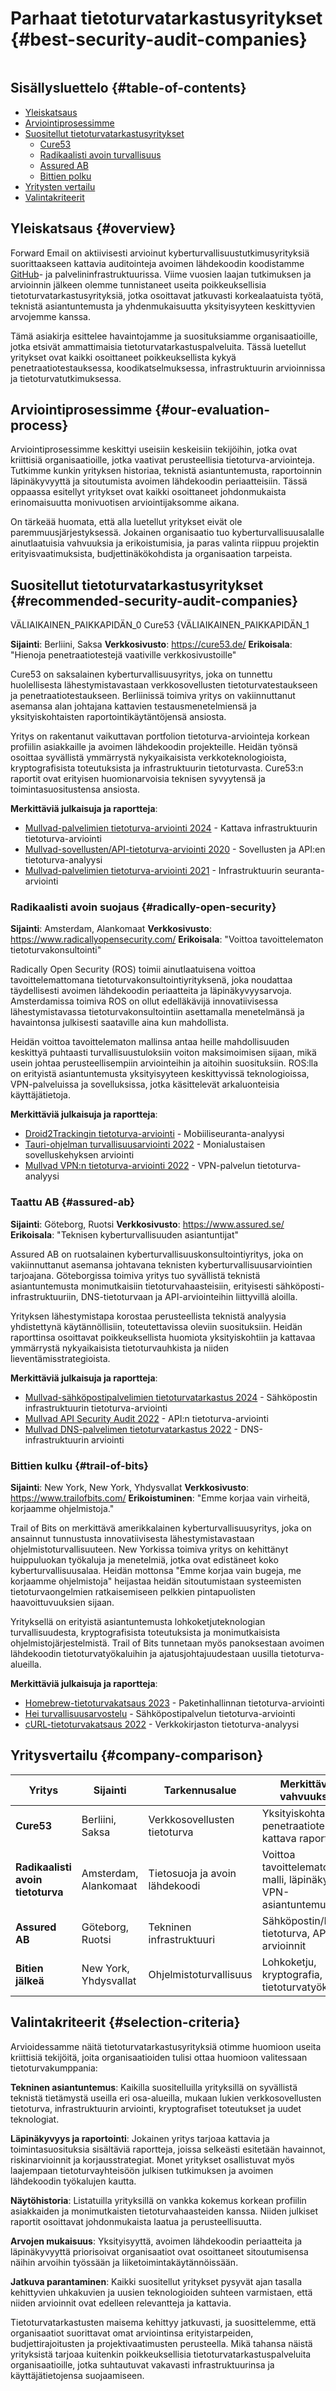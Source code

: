 # Parhaat tietoturvatarkastusyritykset {#best-security-audit-companies}

<img loading="lazy" src="/img/articles/security-audit.webp" alt="" class="rounded-lg" />

## Sisällysluettelo {#table-of-contents}

* [Yleiskatsaus](#overview)
* [Arviointiprosessimme](#our-evaluation-process)
* [Suositellut tietoturvatarkastusyritykset](#recommended-security-audit-companies)
  * [Cure53](#cure53)
  * [Radikaalisti avoin turvallisuus](#radically-open-security)
  * [Assured AB](#assured-ab)
  * [Bittien polku](#trail-of-bits)
* [Yritysten vertailu](#company-comparison)
* [Valintakriteerit](#selection-criteria)

## Yleiskatsaus {#overview}

Forward Email on aktiivisesti arvioinut kyberturvallisuustutkimusyrityksiä suorittaakseen kattavia auditointeja avoimen lähdekoodin koodistamme [GitHub](https://github.com/forwardemail)- ja palvelininfrastruktuurissa. Viime vuosien laajan tutkimuksen ja arvioinnin jälkeen olemme tunnistaneet useita poikkeuksellisia tietoturvatarkastusyrityksiä, jotka osoittavat jatkuvasti korkealaatuista työtä, teknistä asiantuntemusta ja yhdenmukaisuutta yksityisyyteen keskittyvien arvojemme kanssa.

Tämä asiakirja esittelee havaintojamme ja suosituksiamme organisaatioille, jotka etsivät ammattimaisia tietoturvatarkastuspalveluita. Tässä luetellut yritykset ovat kaikki osoittaneet poikkeuksellista kykyä penetraatiotestauksessa, koodikatselmuksessa, infrastruktuurin arvioinnissa ja tietoturvatutkimuksessa.

## Arviointiprosessimme {#our-evaluation-process}

Arviointiprosessimme keskittyi useisiin keskeisiin tekijöihin, jotka ovat kriittisiä organisaatioille, jotka vaativat perusteellisia tietoturva-arviointeja. Tutkimme kunkin yrityksen historiaa, teknistä asiantuntemusta, raportoinnin läpinäkyvyyttä ja sitoutumista avoimen lähdekoodin periaatteisiin. Tässä oppaassa esitellyt yritykset ovat kaikki osoittaneet johdonmukaista erinomaisuutta monivuotisen arviointijaksomme aikana.

On tärkeää huomata, että alla luetellut yritykset eivät ole paremmuusjärjestyksessä. Jokainen organisaatio tuo kyberturvallisuusalalle ainutlaatuisia vahvuuksia ja erikoistumisia, ja paras valinta riippuu projektin erityisvaatimuksista, budjettinäkökohdista ja organisaation tarpeista.

## Suositellut tietoturvatarkastusyritykset {#recommended-security-audit-companies}

VÄLIAIKAINEN_PAIKKAPIDÄN_0 Cure53 {VÄLIAIKAINEN_PAIKKAPIDÄN_1

**Sijainti**: Berliini, Saksa
**Verkkosivusto**: <https://cure53.de/>
**Erikoisala**: "Hienoja penetraatiotestejä vaativille verkkosivustoille"

Cure53 on saksalainen kyberturvallisuusyritys, joka on tunnettu huolellisesta lähestymistavastaan verkkosovellusten tietoturvatestaukseen ja penetraatiotestaukseen. Berliinissä toimiva yritys on vakiinnuttanut asemansa alan johtajana kattavien testausmenetelmiensä ja yksityiskohtaisten raportointikäytäntöjensä ansiosta.

Yritys on rakentanut vaikuttavan portfolion tietoturva-arviointeja korkean profiilin asiakkaille ja avoimen lähdekoodin projekteille. Heidän työnsä osoittaa syvällistä ymmärrystä nykyaikaisista verkkoteknologioista, kryptografisista toteutuksista ja infrastruktuurin tietoturvasta. Cure53:n raportit ovat erityisen huomionarvoisia teknisen syvyytensä ja toimintasuositustensa ansiosta.

**Merkittäviä julkaisuja ja raportteja**:

* [Mullvad-palvelimien tietoturva-arviointi 2024](https://cure53.de/pentest-report_mullvad\_2024\_v1.pdf) - Kattava infrastruktuurin tietoturva-arviointi
* [Mullvad-sovellusten/API-tietoturva-arviointi 2020](https://cure53.de/pentest-report_mullvad\_2020\_v2.pdf) - Sovellusten ja API:en tietoturva-analyysi
* [Mullvad-palvelimien tietoturva-arviointi 2021](https://cure53.de/pentest-report_mullvad\_2021\_v1.pdf) - Infrastruktuurin seuranta-arviointi

### Radikaalisti avoin suojaus {#radically-open-security}

**Sijainti**: Amsterdam, Alankomaat
**Verkkosivusto**: <https://www.radicallyopensecurity.com/>
**Erikoisala**: "Voittoa tavoittelematon tietoturvakonsultointi"

Radically Open Security (ROS) toimii ainutlaatuisena voittoa tavoittelemattomana tietoturvakonsultointiyrityksenä, joka noudattaa täydellisesti avoimen lähdekoodin periaatteita ja läpinäkyvyysarvoja. Amsterdamissa toimiva ROS on ollut edelläkävijä innovatiivisessa lähestymistavassa tietoturvakonsultointiin asettamalla menetelmänsä ja havaintonsa julkisesti saataville aina kun mahdollista.

Heidän voittoa tavoittelematon mallinsa antaa heille mahdollisuuden keskittyä puhtaasti turvallisuustuloksiin voiton maksimoimisen sijaan, mikä usein johtaa perusteellisempiin arviointeihin ja aitoihin suosituksiin. ROS:lla on erityistä asiantuntemusta yksityisyyteen keskittyvissä teknologioissa, VPN-palveluissa ja sovelluksissa, jotka käsittelevät arkaluonteisia käyttäjätietoja.

**Merkittäviä julkaisuja ja raportteja**:

* [Droid2Trackingin tietoturva-arviointi](https://github.com/radicallyopensecurity/ros-website/blob/main/ros-public-reports/ROS%20-%20OnNet%20-%20OF-Droid2Tracking%20the%20Trackers%20-%202022.pdf) - Mobiiliseuranta-analyysi
* [Tauri-ohjelman turvallisuusarviointi 2022](https://github.com/radicallyopensecurity/ros-website/blob/main/ros-public-reports/ROS%20-%20The%20Tauri%20Programme%20-2022.pdf) - Monialustaisen sovelluskehyksen arviointi
* [Mullvad VPN:n tietoturva-arviointi 2022](https://github.com/radicallyopensecurity/ros-website/blob/main/ros-public-reports/ROS%20-%20Mullvad%20VPN%202022.pdf) - VPN-palvelun tietoturva-analyysi

### Taattu AB {#assured-ab}

**Sijainti**: Göteborg, Ruotsi
**Verkkosivusto**: <https://www.assured.se/>
**Erikoisala**: "Teknisen kyberturvallisuuden asiantuntijat"

Assured AB on ruotsalainen kyberturvallisuuskonsultointiyritys, joka on vakiinnuttanut asemansa johtavana teknisten kyberturvallisuusarviointien tarjoajana. Göteborgissa toimiva yritys tuo syvällistä teknistä asiantuntemusta monimutkaisiin tietoturvahaasteisiin, erityisesti sähköposti-infrastruktuuriin, DNS-tietoturvaan ja API-arviointeihin liittyvillä aloilla.

Yrityksen lähestymistapa korostaa perusteellista teknistä analyysia yhdistettynä käytännöllisiin, toteutettavissa oleviin suosituksiin. Heidän raporttinsa osoittavat poikkeuksellista huomiota yksityiskohtiin ja kattavaa ymmärrystä nykyaikaisista tietoturvauhkista ja niiden lieventämisstrategioista.

**Merkittäviä julkaisuja ja raportteja**:

* [Mullvad-sähköpostipalvelimien tietoturvatarkastus 2024](https://www.assured.se/publications/Assured_Mullvad_email_server_audit\_2024.pdf) - Sähköpostin infrastruktuurin tietoturva-arviointi
* [Mullvad API Security Audit 2022](https://www.assured.se/publications/Assured_Mullvad_API_audit_report\_2022.pdf) - API:n tietoturva-arviointi
* [Mullvad DNS-palvelimen tietoturvatarkastus 2022](https://www.assured.se/publications/Assured_Mullvad_DNS_server_audit_report\_2022.pdf) - DNS-infrastruktuurin arviointi

### Bittien kulku {#trail-of-bits}

**Sijainti**: New York, New York, Yhdysvallat
**Verkkosivusto**: <https://www.trailofbits.com/>
**Erikoistuminen**: "Emme korjaa vain virheitä, korjaamme ohjelmistoja."

Trail of Bits on merkittävä amerikkalainen kyberturvallisuusyritys, joka on ansainnut tunnustusta innovatiivisesta lähestymistavastaan ohjelmistoturvallisuuteen. New Yorkissa toimiva yritys on kehittänyt huippuluokan työkaluja ja menetelmiä, jotka ovat edistäneet koko kyberturvallisuusalaa. Heidän mottonsa "Emme korjaa vain bugeja, me korjaamme ohjelmistoja" heijastaa heidän sitoutumistaan systeemisten tietoturvaongelmien ratkaisemiseen pelkkien pintapuolisten haavoittuvuuksien sijaan.

Yrityksellä on erityistä asiantuntemusta lohkoketjuteknologian turvallisuudesta, kryptografisista toteutuksista ja monimutkaisista ohjelmistojärjestelmistä. Trail of Bits tunnetaan myös panoksestaan avoimen lähdekoodin tietoturvatyökaluihin ja ajatusjohtajuudestaan uusilla tietoturva-alueilla.

**Merkittäviä julkaisuja ja raportteja**:

* [Homebrew-tietoturvakatsaus 2023](https://github.com/trailofbits/publications/blob/master/reviews/2023-08-28-homebrew-securityreview.pdf) - Paketinhallinnan tietoturva-arviointi
* [Hei turvallisuusarvostelu](https://github.com/trailofbits/publications/blob/master/reviews/Hey.pdf) - Sähköpostipalvelun tietoturva-arviointi
* [cURL-tietoturvakatsaus 2022](https://github.com/trailofbits/publications/blob/master/reviews/2022-12-curl-securityreview.pdf) - Verkkokirjaston tietoturva-analyysi

## Yritysvertailu {#company-comparison}

| Yritys | Sijainti | Tarkennusalue | Merkittäviä vahvuuksia | Julkiset raportit |
| --------------------------- | ---------------------- | ------------------------ | ----------------------------------------------------- | -------------------------- |
| **Cure53** | Berliini, Saksa | Verkkosovellusten tietoturva | Yksityiskohtainen penetraatiotestaus, kattava raportointi | 3+ Mullvad-arviointia |
| **Radikaalisti avoin tietoturva** | Amsterdam, Alankomaat | Tietosuoja ja avoin lähdekoodi | Voittoa tavoittelematon malli, läpinäkyvyys, VPN-asiantuntemus | Julkinen menetelmien jakaminen |
| **Assured AB** | Göteborg, Ruotsi | Tekninen infrastruktuuri | Sähköpostin/DNS:n tietoturva, API-arvioinnit | Erikoistuneet palvelinauditoinnit |
| **Bitien jälkeä** | New York, Yhdysvallat | Ohjelmistoturvallisuus | Lohkoketju, kryptografia, tietoturvatyökalut | Avoimen lähdekoodin kontribuutiot |

## Valintakriteerit {#selection-criteria}

Arvioidessamme näitä tietoturvatarkastusyrityksiä otimme huomioon useita kriittisiä tekijöitä, joita organisaatioiden tulisi ottaa huomioon valitessaan tietoturvakumppania:

**Tekninen asiantuntemus**: Kaikilla suositelluilla yrityksillä on syvällistä teknistä tietämystä useilla eri osa-alueilla, mukaan lukien verkkosovellusten tietoturva, infrastruktuurin arviointi, kryptografiset toteutukset ja uudet teknologiat.

**Läpinäkyvyys ja raportointi**: Jokainen yritys tarjoaa kattavia ja toimintasuosituksia sisältäviä raportteja, joissa selkeästi esitetään havainnot, riskinarvioinnit ja korjausstrategiat. Monet yritykset osallistuvat myös laajempaan tietoturvayhteisöön julkisen tutkimuksen ja avoimen lähdekoodin työkalujen kautta.

**Näytöhistoria**: Listatuilla yrityksillä on vankka kokemus korkean profiilin asiakkaiden ja monimutkaisten tietoturvahaasteiden kanssa. Niiden julkiset raportit osoittavat johdonmukaista laatua ja perusteellisuutta.

**Arvojen mukaisuus**: Yksityisyyttä, avoimen lähdekoodin periaatteita ja läpinäkyvyyttä priorisoivat organisaatiot ovat osoittaneet sitoutumisensa näihin arvoihin työssään ja liiketoimintakäytännöissään.

**Jatkuva parantaminen**: Kaikki suositellut yritykset pysyvät ajan tasalla kehittyvien uhkakuvien ja uusien teknologioiden suhteen varmistaen, että niiden arvioinnit ovat edelleen relevantteja ja kattavia.

Tietoturvatarkastusten maisema kehittyy jatkuvasti, ja suosittelemme, että organisaatiot suorittavat omat arviointinsa erityistarpeiden, budjettirajoitusten ja projektivaatimusten perusteella. Mikä tahansa näistä yrityksistä tarjoaa kuitenkin poikkeuksellisia tietoturvatarkastuspalveluita organisaatioille, jotka suhtautuvat vakavasti infrastruktuurinsa ja käyttäjätietojensa suojaamiseen.